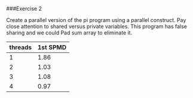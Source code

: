 ###Exercise 2 

Create a parallel version of the pi program using a parallel construct. Pay close attention to shared versus private variables.	This program has false sharing and we could Pad sum array to eliminate it.

	
threads | 1st SPMD 
------- | -------- 
1   	  | 1.86
2 	    | 1.03
3 	    | 1.08
4      	| 0.97
